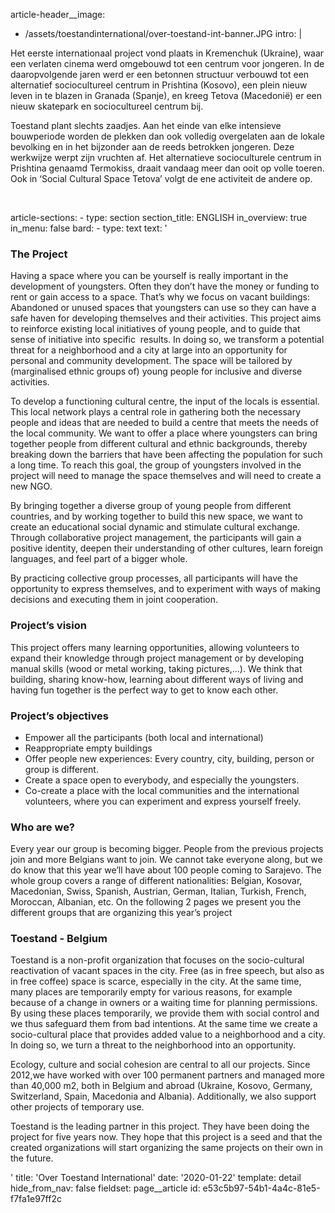 article-header__image:
  - /assets/toestandinternational/over-toestand-int-banner.JPG
intro: |
  <p>Het eerste internationaal project vond plaats in Kremenchuk (Ukraine), waar een verlaten cinema werd omgebouwd tot een centrum voor jongeren. In de daaropvolgende jaren werd er een betonnen structuur verbouwd tot een alternatief sociocultureel centrum in Prishtina (Kosovo), een plein nieuw leven in te blazen in Granada (Spanje), en kreeg Tetova (Macedonië) er een nieuw skatepark en sociocultureel centrum bij.
  </p>
  <p>Toestand plant slechts zaadjes. Aan het einde van elke intensieve bouwperiode worden de plekken dan ook volledig overgelaten aan de lokale bevolking en in het bijzonder aan de reeds betrokken jongeren. Deze werkwijze werpt zijn vruchten af. Het alternatieve socioculturele centrum in Prishtina genaamd Termokiss, draait vandaag meer dan ooit op volle toeren. Ook in ‘Social Cultural Space Tetova’ volgt de ene activiteit de andere op.
  </p>
  <p><br>
  </p>
article-sections:
  -
    type: section
    section_title: ENGLISH
    in_overview: true
    in_menu: false
    bard:
      -
        type: text
        text: '<h3>The Project</h3><p>Having a space where you can be yourself is really important in the development of youngsters. Often they don’t have the money or funding to rent or gain access to a space. That’s why we focus on vacant buildings: Abandoned or unused spaces that youngsters can use so they can have a safe haven for developing themselves and their activities. This project aims to reinforce existing local initiatives of young people, and to guide that sense of initiative into specific&nbsp; results. In doing so, we transform a potential threat for a neighborhood and a city at large into an opportunity for personal and community development. The space will be tailored by (marginalised ethnic groups of) young people for inclusive and diverse activities.</p><p>To develop a functioning cultural centre, the input of the locals is essential. This local network plays a central role in gathering both the necessary people and ideas that are needed to build a centre that meets the needs of the local community. We want to offer a place where youngsters can bring together people from different cultural and ethnic backgrounds, thereby breaking down the barriers that have been affecting the population for such a long time. To reach this goal, the group of youngsters involved in the project will need to manage the space themselves and will need to create a new NGO.</p><p>By bringing together a diverse group of young people from different countries, and by working together to build this new space, we want to create an educational social dynamic and stimulate cultural exchange. Through collaborative project management, the participants will gain a positive identity, deepen their understanding of other cultures, learn foreign languages, and feel part of a bigger whole.</p><p>By practicing collective group processes, all participants will have the opportunity to express themselves, and to experiment with ways of making decisions and executing them in joint cooperation.</p><h3>Project’s vision</h3><p>This project offers many learning opportunities, allowing volunteers to expand their knowledge through project management or by developing manual skills (wood or metal working, taking pictures,...). We think that building, sharing know-how, learning about different ways of living and having fun together is the perfect way to get to know each other.</p><h3>Project’s objectives</h3><ul><li>Empower all the participants (both local and international)&nbsp;</li><li>Reappropriate empty buildings&nbsp;</li><li>Offer people new experiences: Every country, city, building, person or group is different.</li><li>Create a space open to everybody, and especially the youngsters.&nbsp;</li><li>Co-create a place with the local communities and the international volunteers, where you can experiment and express yourself freely.</li></ul><h3>Who are we?</h3><p>Every year our group is becoming bigger. People from the previous projects join and more Belgians want to join. We cannot take everyone along, but we do know that this year we’ll have about 100 people coming to Sarajevo. The whole group covers a range of different nationalities: Belgian, Kosovar, Macedonian, Swiss, Spanish, Austrian, German, Italian, Turkish, French, Moroccan, Albanian, etc. On the following 2 pages we present you the different groups that are organizing this year’s project</p><h3>Toestand - Belgium</h3><p>Toestand is a non-profit organization that focuses on the socio-cultural reactivation of vacant spaces in the city. Free (as in free speech, but also as in free coffee) space is scarce, especially in the city. At the same time, many places are temporarily empty for various reasons, for example because of a change in owners or a waiting time for planning permissions. By using these places temporarily, we provide them with social control and we thus safeguard them from bad intentions. At the same time we create a socio-cultural place that provides added value to a neighborhood and a city. In doing so, we turn a threat to the neighborhood into an opportunity.</p><p>Ecology, culture and social cohesion are central to all our projects. Since 2012,we have worked with over 100 permanent partners and managed more than 40,000 m2, both in Belgium and abroad (Ukraine, Kosovo, Germany, Switzerland, Spain, Macedonia and Albania). Additionally, we also support other projects of temporary use.</p><p>Toestand is the leading partner in this project. They have been doing the project for five years now. They hope that this project is a seed and that the created organizations will start organizing the same projects on their own in the future.</p>'
title: 'Over Toestand International'
date: '2020-01-22'
template: detail
hide_from_nav: false
fieldset: page__article
id: e53c5b97-54b1-4a4c-81e5-f7fa1e97ff2c
